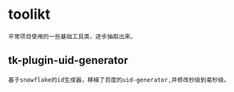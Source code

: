 # toolikt
    平常项目使用的一些基础工具类，逐步抽取出来。
## tk-plugin-uid-generator
    基于snowflake的id生成器，移植了百度的uid-generator,并修改秒级到毫秒级。
